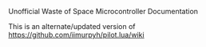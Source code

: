 Unofficial Waste of Space Microcontroller Documentation

This is an alternate/updated version of https://github.com/iimurpyh/pilot.lua/wiki